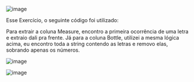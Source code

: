 ![image](https://user-images.githubusercontent.com/65839541/131934011-968e7c5b-3e3c-4b92-93b5-62c806328775.png)

Esse Exercício, o seguinte código foi utilizado:

Para extrair a coluna Measure, encontro a primeira ocorrência de uma letra e extraio dali pra frente. Já para a coluna Bottle, utilizei a mesma lógica acima, eu encontro toda a string contendo as letras e removo elas, sobrando apenas os números.

![image](https://user-images.githubusercontent.com/65839541/186793899-9fae727d-2acb-41ae-8567-a14c0a0ab7bb.png)

![image](https://user-images.githubusercontent.com/65839541/131937208-2b600bc4-4934-47af-9f4d-89ca119c608a.png)
